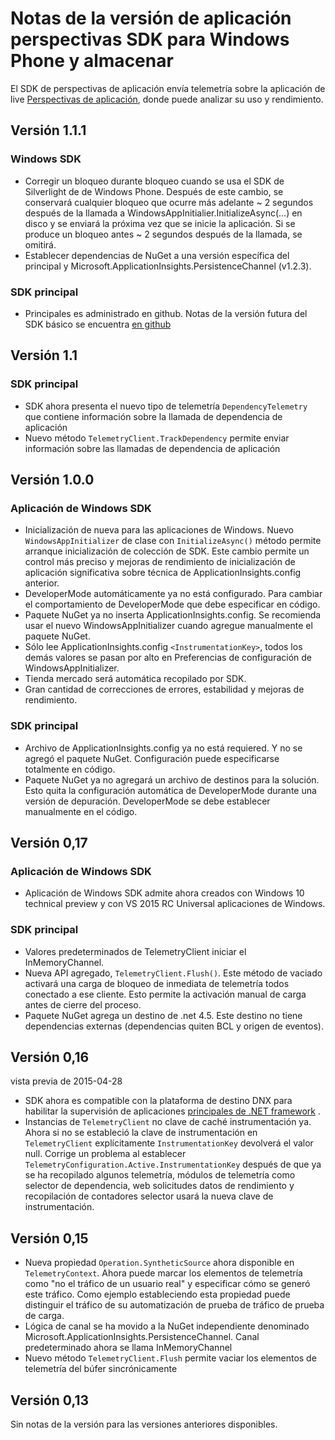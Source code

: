 <properties 
    pageTitle="Notas de la versión de perspectivas de aplicación para Windows" 
    description="Las actualizaciones más recientes de la tienda de Windows SDK." 
    services="application-insights" 
    documentationCenter=""
    authors="alancameronwills" 
    manager="douge"/>
<tags 
    ms.service="application-insights" 
    ms.workload="tbd" 
    ms.tgt_pltfrm="ibiza" 
    ms.devlang="na" 
    ms.topic="article" 
    ms.date="02/12/2016" 
    ms.author="joshweb"/>
 
# <a name="release-notes-for-application-insights-sdk-for-windows-phone-and-store"></a>Notas de la versión de aplicación perspectivas SDK para Windows Phone y almacenar

El SDK de perspectivas de aplicación envía telemetría sobre la aplicación de live [Perspectivas de aplicación](https://azure.microsoft.com/services/application-insights/), donde puede analizar su uso y rendimiento.


## <a name="version-111"></a>Versión 1.1.1

### <a name="windows-sdk"></a>Windows SDK

- Corregir un bloqueo durante bloqueo cuando se usa el SDK de Silverlight de de Windows Phone. Después de este cambio, se conservará cualquier bloqueo que ocurre más adelante ~ 2 segundos después de la llamada a WindowsAppInitialier.InitializeAsync(...) en disco y se enviará la próxima vez que se inicie la aplicación. Si se produce un bloqueo antes ~ 2 segundos después de la llamada, se omitirá.  
- Establecer dependencias de NuGet a una versión específica del principal y Microsoft.ApplicationInsights.PersistenceChannel (v1.2.3).   

### <a name="core-sdk"></a>SDK principal

- Principales es administrado en github. Notas de la versión futura del SDK básico se encuentra [en github](http://github.com/Microsoft/ApplicationInsights-dotnet/releases)

## <a name="version-11"></a>Versión 1.1

### <a name="core-sdk"></a>SDK principal

- SDK ahora presenta el nuevo tipo de telemetría ```DependencyTelemetry``` que contiene información sobre la llamada de dependencia de aplicación
- Nuevo método ```TelemetryClient.TrackDependency``` permite enviar información sobre las llamadas de dependencia de aplicación

## <a name="version-100"></a>Versión 1.0.0

### <a name="windows-app-sdk"></a>Aplicación de Windows SDK

- Inicialización de nueva para las aplicaciones de Windows. Nuevo `WindowsAppInitializer` de clase con `InitializeAsync()` método permite arranque inicialización de colección de SDK. Este cambio permite un control más preciso y mejoras de rendimiento de inicialización de aplicación significativa sobre técnica de ApplicationInsights.config anterior.
- DeveloperMode automáticamente ya no está configurado. Para cambiar el comportamiento de DeveloperMode que debe especificar en código.
- Paquete NuGet ya no inserta ApplicationInsights.config. Se recomienda usar el nuevo WindowsAppInitializer cuando agregue manualmente el paquete NuGet.
- Sólo lee ApplicationInsights.config `<InstrumentationKey>`, todos los demás valores se pasan por alto en Preferencias de configuración de WindowsAppInitializer.
- Tienda mercado será automática recopilado por SDK.
- Gran cantidad de correcciones de errores, estabilidad y mejoras de rendimiento.

### <a name="core-sdk"></a>SDK principal

- Archivo de ApplicationInsights.config ya no está requiered. Y no se agregó el paquete NuGet. Configuración puede especificarse totalmente en código.
- Paquete NuGet ya no agregará un archivo de destinos para la solución. Esto quita la configuración automática de DeveloperMode durante una versión de depuración. DeveloperMode se debe establecer manualmente en el código.

## <a name="version-017"></a>Versión 0,17

### <a name="windows-app-sdk"></a>Aplicación de Windows SDK

- Aplicación de Windows SDK admite ahora creados con Windows 10 technical preview y con VS 2015 RC Universal aplicaciones de Windows.

### <a name="core-sdk"></a>SDK principal

- Valores predeterminados de TelemetryClient iniciar el InMemoryChannel.
- Nueva API agregado, `TelemetryClient.Flush()`. Este método de vaciado activará una carga de bloqueo de inmediata de telemetría todos conectado a ese cliente. Esto permite la activación manual de carga antes de cierre del proceso.
- Paquete NuGet agrega un destino de .net 4.5. Este destino no tiene dependencias externas (dependencias quiten BCL y origen de eventos).

## <a name="version-016"></a>Versión 0,16 

vista previa de 2015-04-28

- SDK ahora es compatible con la plataforma de destino DNX para habilitar la supervisión de aplicaciones [principales de .NET framework](http://www.dotnetfoundation.org/NETCore5) .
- Instancias de ```TelemetryClient``` no clave de caché instrumentación ya. Ahora si no se estableció la clave de instrumentación en ```TelemetryClient``` explícitamente ```InstrumentationKey``` devolverá el valor null. Corrige un problema al establecer ```TelemetryConfiguration.Active.InstrumentationKey``` después de que ya se ha recopilado algunos telemetría, módulos de telemetría como selector de dependencia, web solicitudes datos de rendimiento y recopilación de contadores selector usará la nueva clave de instrumentación.

## <a name="version-015"></a>Versión 0,15

- Nueva propiedad ```Operation.SyntheticSource``` ahora disponible en ```TelemetryContext```. Ahora puede marcar los elementos de telemetría como "no el tráfico de un usuario real" y especificar cómo se generó este tráfico. Como ejemplo estableciendo esta propiedad puede distinguir el tráfico de su automatización de prueba de tráfico de prueba de carga.
- Lógica de canal se ha movido a la NuGet independiente denominado Microsoft.ApplicationInsights.PersistenceChannel. Canal predeterminado ahora se llama InMemoryChannel
- Nuevo método ```TelemetryClient.Flush``` permite vaciar los elementos de telemetría del búfer sincrónicamente

## <a name="version-013"></a>Versión 0,13

Sin notas de la versión para las versiones anteriores disponibles. 
